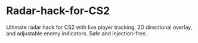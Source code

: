 # Radar-hack-for-CS2
Ultimate radar hack for CS2 with live player tracking, 2D directional overlay, and adjustable enemy indicators. Safe and injection-free.
